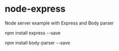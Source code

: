 # node-express
Node server example with Express and Body parser

npm install express --save

npm install body-parser --save
